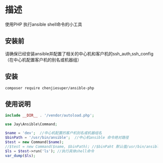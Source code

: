 # 描述

使用PHP 执行ansible shell命令的小工具

## 安装前

请确保已经安装ansible并配置了相关的中心机和客户机的ssh_auth,ssh_config（在中心机配置客户机的别名或机器组）

## 安装

    composer require chenjiesuper/ansible-php


## 使用说明

```php
include __DIR__ . '/vendor/autoload.php';

use Jay\Ansible\Command;

$name = 'dev';  //中心机配置的客户机别名或机器组名
$binPath = '/usr/bin/ansible';  //中心机ansible 命令绝对路径
$test = new Command($name); 
//$test = new Command($name, $binPath); //$binPaht 默认值/usr/bin/ansible，可不传
$ls = $test->run('ls'); //执行具体shell命令
var_dump($ls);

```
